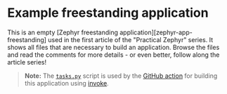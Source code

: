 
# Example freestanding application

This is an empty [Zephyr freestanding application][zephyr-app-freestanding] used in the first article of the "Practical Zephyr" series. It shows all files that are necessary to build an application. Browse the files and read the comments for more details - or even better, follow along the article series!

> **Note:** The [`tasks.py`](./tasks.py) script is used by the [GitHub action](../.github/workflows/ci.yml) for building this application using [invoke](https://www.pyinvoke.org/).

